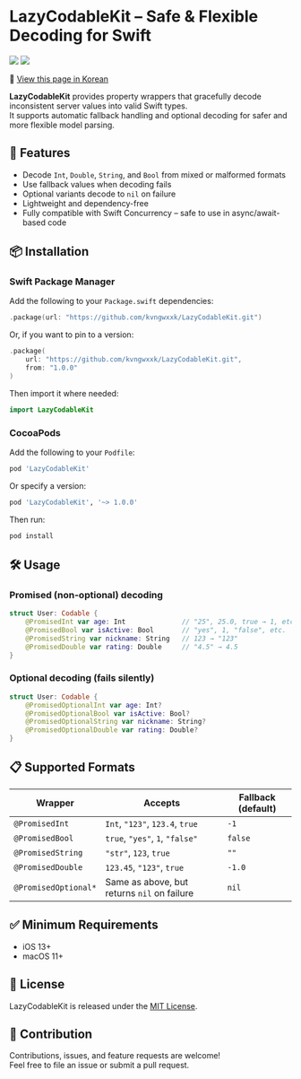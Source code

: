 # LazyCodableKit – Safe & Flexible Decoding for Swift
[![](https://img.shields.io/endpoint?url=https%3A%2F%2Fswiftpackageindex.com%2Fapi%2Fpackages%2Fkvngwxxk%2FLazyCodableKit%2Fbadge%3Ftype%3Dswift-versions)](https://swiftpackageindex.com/kvngwxxk/LazyCodableKit)
[![](https://img.shields.io/endpoint?url=https%3A%2F%2Fswiftpackageindex.com%2Fapi%2Fpackages%2Fkvngwxxk%2FLazyCodableKit%2Fbadge%3Ftype%3Dplatforms)](https://swiftpackageindex.com/kvngwxxk/LazyCodableKit)

📘 [View this page in Korean](./README_KR.md)

**LazyCodableKit** provides property wrappers that gracefully decode inconsistent server values into valid Swift types.  
It supports automatic fallback handling and optional decoding for safer and more flexible model parsing.


## 🚀 Features

- Decode `Int`, `Double`, `String`, and `Bool` from mixed or malformed formats
- Use fallback values when decoding fails
- Optional variants decode to `nil` on failure
- Lightweight and dependency-free
- Fully compatible with Swift Concurrency – safe to use in async/await-based code


## 📦 Installation

### Swift Package Manager

Add the following to your `Package.swift` dependencies:

```swift
.package(url: "https://github.com/kvngwxxk/LazyCodableKit.git")
```

Or, if you want to pin to a version:

```swift
.package(
    url: "https://github.com/kvngwxxk/LazyCodableKit.git",
    from: "1.0.0"
)
```

Then import it where needed:

```swift
import LazyCodableKit
```

### CocoaPods

Add the following to your `Podfile`:

```ruby
pod 'LazyCodableKit'
```

Or specify a version:

```ruby
pod 'LazyCodableKit', '~> 1.0.0'
```

Then run:

```bash
pod install
```

## 🛠️ Usage

### Promised (non-optional) decoding

```swift
struct User: Codable {
    @PromisedInt var age: Int              // "25", 25.0, true → 1, etc.
    @PromisedBool var isActive: Bool       // "yes", 1, "false", etc.
    @PromisedString var nickname: String   // 123 → "123"
    @PromisedDouble var rating: Double     // "4.5" → 4.5
}
```

### Optional decoding (fails silently)

```swift
struct User: Codable {
    @PromisedOptionalInt var age: Int?
    @PromisedOptionalBool var isActive: Bool?
    @PromisedOptionalString var nickname: String?
    @PromisedOptionalDouble var rating: Double?
}
```


## 📋 Supported Formats

| Wrapper              | Accepts                                           | Fallback (default) |
|----------------------|---------------------------------------------------|--------------------|
| `@PromisedInt`       | `Int`, `"123"`, `123.4`, `true`                   | `-1`                |
| `@PromisedBool`      | `true`, `"yes"`, `1`, `"false"`                   | `false`            |
| `@PromisedString`    | `"str"`, `123`, `true`                            | `""`               |
| `@PromisedDouble`    | `123.45`, `"123"`, `true`                         | `-1.0`              |
| `@PromisedOptional*` | Same as above, but returns `nil` on failure       | `nil`              |


## ✅ Minimum Requirements

- iOS 13+
- macOS 11+


## 📄 License

LazyCodableKit is released under the [MIT License](LICENSE).


## 🔗 Contribution

Contributions, issues, and feature requests are welcome!  
Feel free to file an issue or submit a pull request.
